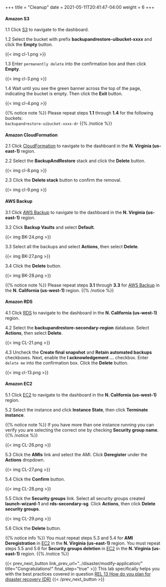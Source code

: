 +++
title = "Cleanup"
date =  2021-05-11T20:41:47-04:00
weight = 6
+++

#### Amazon S3

1.1 Click [S3](https://console.aws.amazon.com/s3/home?region=us-east-1#/) to navigate to the dashboard.

1.2 Select the bucket with prefix **backupandrestore-uibucket-xxxx** and click the **Empty** button.

{{< img cl-1.png >}}

1.3 Enter `permanently delete` into the confirmation box and then click **Empty**.

{{< img cl-3.png >}}

1.4 Wait until you see the green banner across the top of the page, indicating the bucket is empty. Then click the **Exit** button.

{{< img cl-4.png >}}

{{% notice note %}}
Please repeat steps **1.1** through **1.4** for the following buckets:</br>
`backupandrestore-uibucket-xxxx-dr`
{{% /notice %}}

#### Amazon CloudFormation

2.1 Click [CloudFormation](https://us-east-1.console.aws.amazon.com/cloudformation/home?region=us-east-1#/) to navigate to the dashboard in the **N. Virginia (us-east-1)** region.

2.2 Select the **BackupAndRestore** stack and click the **Delete** button.

{{< img cl-8.png >}}

2.3 Click the **Delete stack** button to confirm the removal.

{{< img cl-9.png >}}

#### AWS Backup

3.1 Click [AWS Backup](https://us-east-1.console.aws.amazon.com/backup/home?region=us-east-1#/) to navigate to the dashboard in the **N. Virginia (us-east-1)** region.

3.2 Click **Backup Vaults** and select **Default**.

{{< img BK-24.png >}}

3.3 Select all the backups and select **Actions**, then select **Delete**.

{{< img BK-27.png >}}

3.4 Click the **Delete** button.

{{< img BK-28.png >}}

{{% notice note %}}
Please repeat steps **3.1** through **3.3** for [AWS Backup](https://us-west-1.console.aws.amazon.com/backup/home?region=us-west-1#/) in the **N. California (us-west-1)** region.
{{% /notice %}}

#### Amazon RDS

4.1 Click [RDS](https://us-west-1.console.aws.amazon.com/rds/home?region=us-west-1#/) to navigate to the dashboard in the **N. California (us-west-1)** region.

4.2 Select the **backupandrestore-secondary-region** database.  Select **Actions**, then select **Delete**.

{{< img CL-21.png >}}

4.3  Uncheck the **Create final snapshot** and **Retain automated backups** checkboxes. Next, enable the **I acknowledgement ...** checkbox.  Enter `delete me` into the confirmation box. Click the **Delete** button.

{{< img cl-13.png >}}

#### Amazon EC2

5.1 Click [EC2](https://us-west-1.console.aws.amazon.com/ec2/home?region=us-west-1#/) to navigate to the dashboard in the **N. California (us-west-1)** region.

5.2 Select the instance and click **Instance State**, then click **Terminate instance**.

{{% notice note %}}
If you have more than one instance running you can verify you are selecting the correct one by checking **Security group name**.
{{% /notice %}}

{{< img CL-26.png >}}

5.3 Click the **AMIs** link and select the AMI.  Click **Deregister** under the **Actions** dropdown.

{{< img CL-27.png >}}

5.4 Click the **Confirm** button.

{{< img CL-28.png >}}

5.5 Click the **Security groups** link. Select all security groups created **launch-wizard-1** and **rds-secondary-sg**. Click **Actions**, then click **Delete security groups**.

{{< img CL-29.png >}}

5.6 Click the **Delete** button.

{{% notice info %}}
You must repeat steps 5.3 and 5.4 for **AMI Deregistration** in [EC2](https://us-east-1.console.aws.amazon.com/ec2/home?region=us-east-1#/) in the **N. Virginia (us-east-1)** region.  You must repeat steps 5.5 and 5.6 for **Security groups deletion** in [EC2](https://us-east-1.console.aws.amazon.com/ec2/home?region=us-east-1#/) in the **N. Virginia (us-east-1)** region.
{{% /notice %}}

{{< prev_next_button link_prev_url="../disaster/modify-application/" title="Congratulations!" final_step="true" >}}
This lab specifically helps you with the best practices covered in question [REL 13  How do you plan for disaster recovery (DR)](https://docs.aws.amazon.com/wellarchitected/latest/framework/a-failure-management.html)
{{< /prev_next_button >}}
